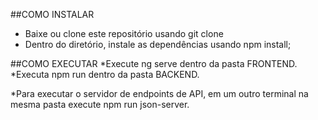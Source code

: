 ##COMO INSTALAR 

<ul>
  <li>Baixe ou clone este repositório usando git clone</li>
  <li>Dentro do diretório, instale as dependências usando npm install;</li>
</ul>


##COMO EXECUTAR 
*Execute ng serve dentro da pasta FRONTEND.  
*Executa npm run dentro da pasta BACKEND.

*Para executar o servidor de endpoints de API, em um outro terminal na mesma pasta execute npm run json-server. 
